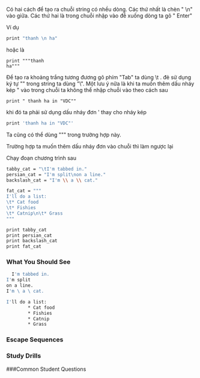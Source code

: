 Có hai cách để tạo ra chuỗi string có nhều dòng. Các thứ nhất là chèn " \n" vào giữa. Các thứ hai là trong chuỗi nhập vào đễ xuống dòng ta gõ " Enter"

Ví dụ
```sh
print "thanh \n ha"
```
hoặc là 
    
    print """thanh
    ha"""

Để tạo ra khoảng trắng tương đương gõ phím "Tab" ta dùng \t . đẻ sử dụng ký tự "\" trong string ta dùng "\\". Một lưu ý nữa là khi ta muốn thêm dấu nháy kép " vào trong chuỗi ta không thể nhập chuỗi vào theo cách sau

    print " thanh ha in "VDC""
    
khi đó ta phải sử dụng dấu nháy đơn ' thay cho nháy kép
```sh
print 'thanh ha in "VDC"'
```
Ta cũng có thể dùng """ trong trường hợp này.

Trường hợp ta muốn thêm dấu nháy đơn vào chuỗi thì làm ngược lại

Chạy đoạn chương trình sau
```sh
tabby_cat = "\tI'm tabbed in."
persian_cat = "I'm split\non a line."
backslash_cat = "I'm \\ a \\ cat."

fat_cat = """
I'll do a list:
\t* Cat food
\t* Fishies
\t* Catnip\n\t* Grass
"""

print tabby_cat
print persian_cat
print backslash_cat
print fat_cat
```
### What You Should See
```sh
  I'm tabbed in.
I'm split
on a line.
I'm \ a \ cat.

I'll do a list:
        * Cat food
        * Fishies
        * Catnip
        * Grass
```
### Escape Sequences

### Study Drills

###Common Student Questions

